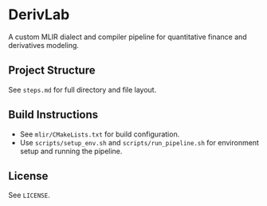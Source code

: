 # DerivLab

A custom MLIR dialect and compiler pipeline for quantitative finance and derivatives modeling.

## Project Structure
See `steps.md` for full directory and file layout.

## Build Instructions
- See `mlir/CMakeLists.txt` for build configuration.
- Use `scripts/setup_env.sh` and `scripts/run_pipeline.sh` for environment setup and running the pipeline.

## License
See `LICENSE`.
